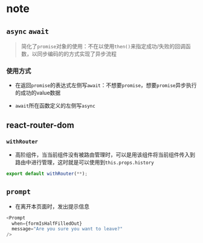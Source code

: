 # note

## `async` `await`

> 简化了`promise`对象的使用：不在以使用`then()`来指定成功/失败的回调函数，以同步编码的的方式实现了异步流程

### 使用方式

* 在返回`promise`的表达式左侧写`await`：不想要`promise`，想要`promise`异步执行的成功的value数据

* `await`所在函数定义的左侧写`async`

## react-router-dom

### `withRouter`

* 高阶组件，当当前组件没有被路由管理时，可以是用该组件将当前组件传入到路由中进行管理，这时就是可以使用到`this.props.history`

```js
export default withRouter(**);
```

## `prompt`

* 在离开本页面时，发出提示信息

```js
<Prompt
  when={formIsHalfFilledOut}
  message="Are you sure you want to leave?"
/>
```
